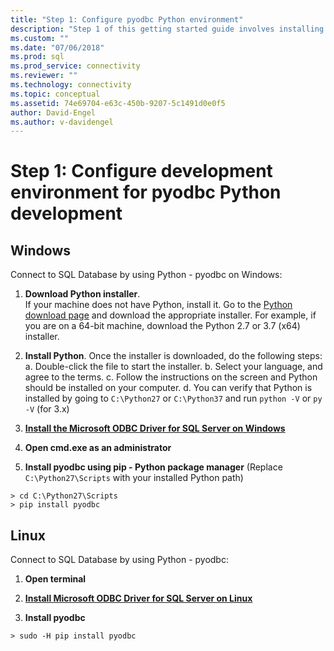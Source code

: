 ```yaml
---
title: "Step 1: Configure pyodbc Python environment"
description: "Step 1 of this getting started guide involves installing Python, the Microsoft ODBC Driver for SQL Server, and pyODBC into your development environment."
ms.custom: ""
ms.date: "07/06/2018"
ms.prod: sql
ms.prod_service: connectivity
ms.reviewer: ""
ms.technology: connectivity
ms.topic: conceptual
ms.assetid: 74e69704-e63c-450b-9207-5c1491d0e0f5
author: David-Engel
ms.author: v-davidengel
---
```

# Step 1: Configure development environment for pyodbc Python development

## Windows  
Connect to SQL Database by using Python - pyodbc on Windows:
  
1. **Download Python installer**.  
  If your machine does not have Python, install it. Go to the [Python download page](https://www.python.org/downloads/windows/) and download the appropriate installer. For example, if you are on a 64-bit machine, download the Python 2.7 or 3.7 (x64) installer.  
  
2. **Install Python**.  Once the installer is downloaded, do the following steps:
a. Double-click the file to start the installer. 
b. Select your language, and agree to the terms. 
c. Follow the instructions on the screen and Python should be installed on your computer. 
d. You can verify that Python is installed by going to `C:\Python27` or `C:\Python37` and run `python -V` or `py -V` (for 3.x) 
      
3. [**Install the Microsoft ODBC Driver for SQL Server on Windows**](../../odbc/windows/system-requirements-installation-and-driver-files.md#installing-microsoft-odbc-driver-for-sql-server)
  
4. **Open cmd.exe as an administrator**     

5. **Install pyodbc using pip - Python package manager** (Replace `C:\Python27\Scripts` with your installed Python path)
```  
> cd C:\Python27\Scripts  
> pip install pyodbc  
```  

  
## Linux 
Connect to SQL Database by using Python - pyodbc:
  
1. **Open terminal**  

2. [**Install Microsoft ODBC Driver for SQL Server on Linux**](../../odbc/linux-mac/installing-the-microsoft-odbc-driver-for-sql-server.md)

3.  **Install pyodbc**  
```  
> sudo -H pip install pyodbc
```
